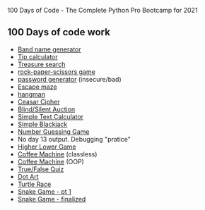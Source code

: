 100 Days of Code - The Complete Python Pro Bootcamp for 2021

## 100 Days of code work
- [Band name generator](/day1_to_day14/day-1/)
- [Tip calculator](/day1_to_day14/day-2/)
- [Treasure search](/day1_to_day14/day-3/)
- [rock-paper-scissors game](/day1_to_day14/day-4/)
- [password generator](/day1_to_day14/day-5/) (insecure/bad)
- [Escape maze](/day1_to_day14/day-6/)
- [hangman](/day1_to_day14/day-7/)
- [Ceasar Cipher](/day1_to_day14/day-8/)
- [Blind/Silent Auction](/day1_to_day14/day-9/)
- [Simple Text Calculator](/day1_to_day14/day-10/)
- [Simple Blackjack](/day1_to_day14/day-11/)
- [Number Guessing Game](/day1_to_day14/day-12/)
- No day 13 output. Debugging "pratice"
- [Higher Lower Game](/day1_to_day14/day-14/)
- [Coffee Machine](day-15/main.py) (classless)
- [Coffee Machine](day-16/main.py) (OOP)
- [True/False Quiz](day-17/main.py)
- [Dot Art](day-18/main.py)
- [Turtle Race](day-19/main.py)
- [Snake Game - pt 1](day-20/main.py)
- [Snake Game - finalized](day-21/main.py)
